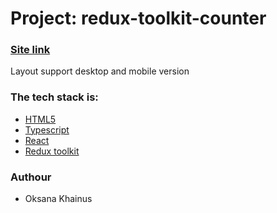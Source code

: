 # Project: redux-toolkit-counter

### [Site link](https://redux-toolkit-counter.netlify.app/)

Layout support desktop and mobile version

### The tech stack is:

- [HTML5](https://en.wikipedia.org/wiki/HTML5)
- [Typescript](https://www.typescriptlang.org/)
- [React](https://react.dev/)
- [Redux toolkit](https://redux-toolkit.js.org/)

### Authour

- Oksana Khainus
